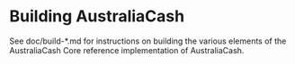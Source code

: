 Building AustraliaCash
================

See doc/build-*.md for instructions on building the various
elements of the AustraliaCash Core reference implementation of AustraliaCash.
